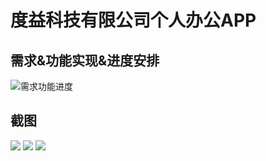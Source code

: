 # 度益科技有限公司个人办公APP
## 需求&功能实现&进度安排
![需求功能进度](http://p6c9mnogp.bkt.clouddn.com/doit.bmp)
## 截图
![](http://p6c9mnogp.bkt.clouddn.com/2018-7-30-1.png)
![](http://p6c9mnogp.bkt.clouddn.com/2018-7-30-2.png)
![](http://p6c9mnogp.bkt.clouddn.com/2018-7-30-3.png)
